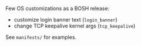 Few OS customizations as a BOSH release:

- customize login banner text (`login_banner`)
- change TCP keepalive kernel args (`tcp_keepalive`)

See `manifests/` for examples.
